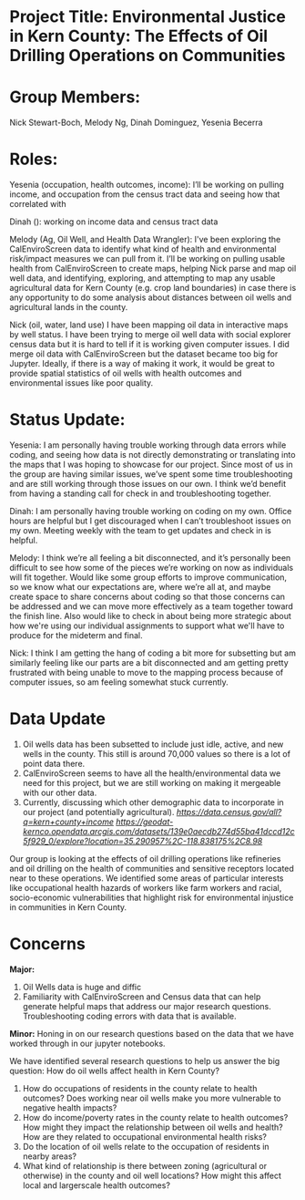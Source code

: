 # Project Title: Environmental Justice in Kern County: The Effects of Oil Drilling Operations on Communities
# Group Members:
Nick Stewart-Boch, Melody Ng, Dinah Dominguez, Yesenia Becerra
# Roles: 
Yesenia (occupation, health outcomes, income): I’ll be working on pulling income, and occupation from the census tract data and seeing how that correlated with  

Dinah (): working on income data and census tract data

Melody (Ag, Oil Well, and Health Data Wrangler): I've been exploring the CalEnviroScreen data to identify what kind of health and environmental risk/impact measures we can pull from it. I’ll be working on pulling usable health from CalEnviroScreen to create maps, helping Nick parse and map oil well data, and identifying, exploring, and attempting to map any usable agricultural data for Kern County (e.g. crop land boundaries) in case there is any opportunity to do some analysis about distances between oil wells and agricultural lands in the county.

Nick (oil, water, land use) I have been mapping oil data in interactive maps by well status. I have been trying to merge oil well data with social explorer census data but it is hard to tell if it is working given computer issues. I did merge oil data with CalEnviroScreen but the dataset became too big for Jupyter. Ideally, if there is a way of making it work, it would be great to provide spatial statistics of oil wells with health outcomes and environmental issues like poor quality.

# Status Update: 
Yesenia: I am personally having trouble working through data errors while coding, and seeing how data is not directly demonstrating or translating into the maps that I was hoping to showcase for our project. Since most of us in the group are having similar issues, we’ve spent some time troubleshooting and are still working through those issues on our own. I think we’d benefit from having a standing call for check in and troubleshooting together. 

Dinah: I am personally having trouble working on coding on my own. Office hours are helpful but I get discouraged when I can’t troubleshoot issues on my own. Meeting weekly with the team to get updates and check in is helpful. 

Melody: I think we’re all feeling a bit disconnected, and it’s personally been difficult to see how some of the pieces we’re working on now as individuals will fit together. Would like some group efforts to improve communication, so we know what our expectations are, where we’re all at, and maybe create space to share concerns about coding so that those concerns can be addressed and we can move more effectively as a team together toward the finish line. Also would like to check in about being more strategic about how we're using our individual assignments to support what we'll have to produce for the mideterm and final.

Nick: I think I am getting the hang of coding a bit more for subsetting but am similarly feeling like our parts are a bit disconnected and am getting pretty frustrated with being unable to move to the mapping process because of computer issues, so am feeling somewhat stuck currently. 

# Data Update
1. Oil wells data has been subsetted to include just idle, active, and new wells in the county. This still is around 70,000 values so there is a lot of point data there. 
2. CalEnviroScreen seems to have all the health/environmental data we need for this project, but we are still working on making it mergeable with our other data.
3. Currently, discussing which other demographic data to incorporate in our project (and potentially agricultural). *https://data.census.gov/all?q=kern+county+income*
*https://geodat-kernco.opendata.arcgis.com/datasets/139e0aecdb274d55ba41dccd12c5f929_0/explore?location=35.290957%2C-118.838175%2C8.98*

Our group is looking at the effects of oil drilling operations like refineries and oil drilling on the health of communities and sensitive receptors located near to these operations. We identified some areas of particular interests like occupational health hazards of workers like farm workers and racial, socio-economic vulnerabilities that highlight risk for environmental injustice in communities in Kern County.

# Concerns
**Major:** 
1. Oil Wells data is huge and diffic
2. Familiarity with CalEnviroScreen and Census data that can help generate helpful maps that address our major research questions. Troubleshooting coding errors with data that is available. 

**Minor:** Honing in on our research questions based on the data that we have worked through in our jupyter notebooks. 

We have identified several research questions to help us answer the big question: How do oil wells affect health in Kern County?
1. How do occupations of residents in the county relate to health outcomes? Does working near oil wells make you more vulnerable to negative health impacts?
2. How do income/poverty rates in the county relate to health outcomes? How might they impact the relationship between oil wells and health? How are they related to occupational environmental health risks?
3. Do the location of oil wells relate to the occupation of residents in nearby areas?
4. What kind of relationship is there between zoning (agricultural or otherwise) in the county and oil well locations? How might this affect local and largerscale health outcomes?



